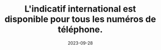 ---
N: '123'
Rubrique: Internationalisation
title: L'indicatif international est disponible pour tous les numéros de  téléphone. 
detail: L'indicatif international est disponible pour tous les numéros de téléphone. 
categories: [" Internationalisation"]
agrege: O4123-E034
opquast: '4 123'
indiceebook: '34'
description: "Règle n° 034"
weight:  034
actif: '1'
layout: rules
date: 2023-09-28
tags: ["", ""]
objectif: ["", ""]
Meo: ""
Controle: ""
Auteur: ""
---